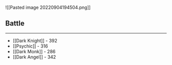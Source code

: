 ![[Pasted image 20220904194504.png]]

## Battle
---
- [[Dark Knight]] - 392
- [[Psychic]] - 316
- [[Dark Monk]] - 286
- [[Dark Angel]] - 342